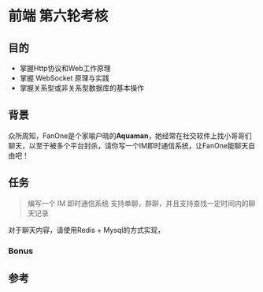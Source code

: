 # 前端 第六轮考核
## 目的

- 掌握Http协议和Web工作原理
- 掌握 WebSocket 原理与实践
- 掌握关系型或非关系型数据库的基本操作

## 背景

众所周知，FanOne是个家喻户晓的**Aquaman**，她经常在社交软件上找小哥哥们聊天，以至于被多个平台封杀，请你写一个IM即时通信系统，让FanOne能聊天自由吧！

## 任务

> 编写一个 IM 即时通信系统 支持单聊，群聊，并且支持查找一定时间内的聊天记录

对于聊天内容，请使用Redis + Mysql的方式实现，

### Bonus



## 参考

